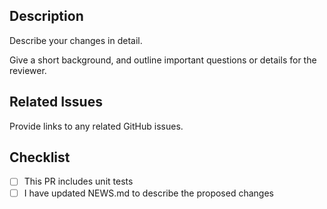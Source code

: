 <!-- Provide a general summary of your changes in the Title above. -->

## Description

Describe your changes in detail. 

Give a short background, and outline important questions or details for the reviewer.

## Related Issues

Provide links to any related GitHub issues.

## Checklist

- [ ] This PR includes unit tests
- [ ] I have updated NEWS.md to describe the proposed changes
